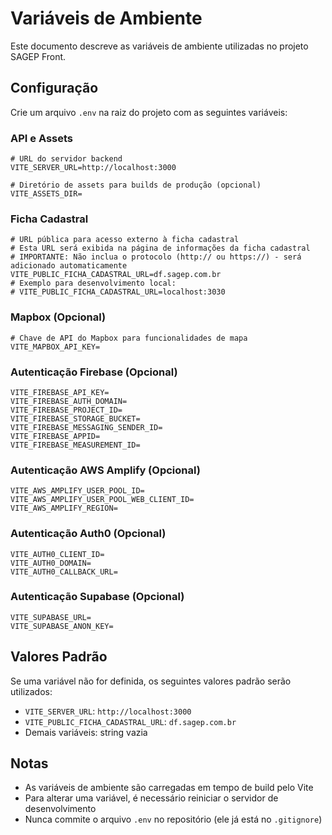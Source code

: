 # Variáveis de Ambiente

Este documento descreve as variáveis de ambiente utilizadas no projeto SAGEP Front.

## Configuração

Crie um arquivo `.env` na raiz do projeto com as seguintes variáveis:

### API e Assets

```env
# URL do servidor backend
VITE_SERVER_URL=http://localhost:3000

# Diretório de assets para builds de produção (opcional)
VITE_ASSETS_DIR=
```

### Ficha Cadastral

```env
# URL pública para acesso externo à ficha cadastral
# Esta URL será exibida na página de informações da ficha cadastral
# IMPORTANTE: Não inclua o protocolo (http:// ou https://) - será adicionado automaticamente
VITE_PUBLIC_FICHA_CADASTRAL_URL=df.sagep.com.br
# Exemplo para desenvolvimento local:
# VITE_PUBLIC_FICHA_CADASTRAL_URL=localhost:3030
```

### Mapbox (Opcional)

```env
# Chave de API do Mapbox para funcionalidades de mapa
VITE_MAPBOX_API_KEY=
```

### Autenticação Firebase (Opcional)

```env
VITE_FIREBASE_API_KEY=
VITE_FIREBASE_AUTH_DOMAIN=
VITE_FIREBASE_PROJECT_ID=
VITE_FIREBASE_STORAGE_BUCKET=
VITE_FIREBASE_MESSAGING_SENDER_ID=
VITE_FIREBASE_APPID=
VITE_FIREBASE_MEASUREMENT_ID=
```

### Autenticação AWS Amplify (Opcional)

```env
VITE_AWS_AMPLIFY_USER_POOL_ID=
VITE_AWS_AMPLIFY_USER_POOL_WEB_CLIENT_ID=
VITE_AWS_AMPLIFY_REGION=
```

### Autenticação Auth0 (Opcional)

```env
VITE_AUTH0_CLIENT_ID=
VITE_AUTH0_DOMAIN=
VITE_AUTH0_CALLBACK_URL=
```

### Autenticação Supabase (Opcional)

```env
VITE_SUPABASE_URL=
VITE_SUPABASE_ANON_KEY=
```

## Valores Padrão

Se uma variável não for definida, os seguintes valores padrão serão utilizados:

- `VITE_SERVER_URL`: `http://localhost:3000`
- `VITE_PUBLIC_FICHA_CADASTRAL_URL`: `df.sagep.com.br`
- Demais variáveis: string vazia

## Notas

- As variáveis de ambiente são carregadas em tempo de build pelo Vite
- Para alterar uma variável, é necessário reiniciar o servidor de desenvolvimento
- Nunca commite o arquivo `.env` no repositório (ele já está no `.gitignore`)

